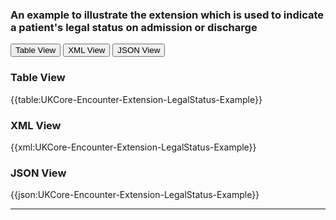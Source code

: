 ### An example to illustrate the extension which is used to indicate a patient's legal status on admission or discharge

<div class="tab">
 <button class="tablinks active" onclick="openTab(event, 'Table View')">Table View</button>
  <button class="tablinks" onclick="openTab(event, 'XML View')">XML View</button>
  <button class="tablinks" onclick="openTab(event, 'JSON View')">JSON View</button>
</div>

<div id="Table View" class="tabcontent" style="display:block">
  <h3>Table View</h3>
{{table:UKCore-Encounter-Extension-LegalStatus-Example}}
</div>

<div id="XML View" class="tabcontent">
  <h3>XML View</h3>
{{xml:UKCore-Encounter-Extension-LegalStatus-Example}}
</div>

<div id="JSON View" class="tabcontent">
  <h3>JSON View</h3>
{{json:UKCore-Encounter-Extension-LegalStatus-Example}}
</div>

---
